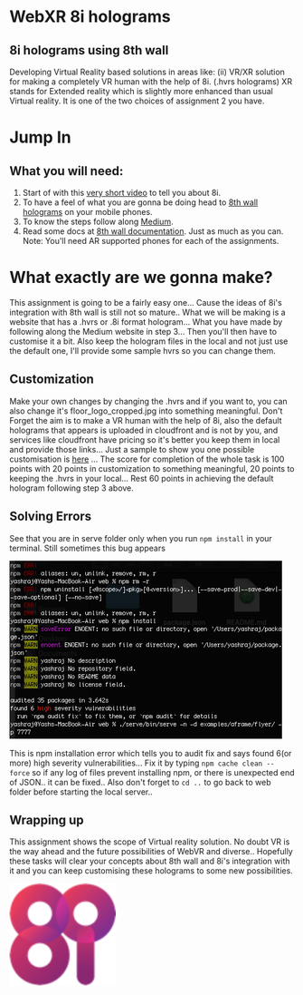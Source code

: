 # WebXR 8i holograms  
## 8i holograms using 8th wall  
Developing Virtual Reality based solutions in areas like:
(ii) VR/XR solution for making a completely VR human with the help of 8i. (.hvrs holograms) XR stands for Extended reality which is slightly more enhanced than usual Virtual reality. It is one of the two choices of assignment 2 you have.  
# Jump In
## What you will need:  
1. Start of with this [very short video](https://youtu.be/aO3TAke7_MI) to tell you about 8i.  
2. To have a feel of what you are gonna be doing head to [8th wall holograms](https://8th.io/mrcs) on your mobile phones.
3. To know the steps follow along [Medium](https://medium.com/8th-wall/human-holograms-can-now-live-on-the-web-with-our-latest-integration-8i-4e16295b06df). 
4. Read some docs at [8th wall documentation](https://www.8thwall.com/docs/web/). Just as much as you can.  
Note: You'll need AR supported phones for each of the assignments.
  
# What exactly are we gonna make?
This assignment is going to be a fairly easy one... Cause the ideas of 8i's integration with 8th wall is still not so mature.. What we will be making is a website that has a .hvrs or .8i format hologram... What you have made by following along the Medium website in step 3...
Then you'll then have to customise it a bit. Also keep the hologram files in the local and not just use the default one, I'll provide some sample hvrs so you can change them.
  
## Customization
Make your own changes by changing the .hvrs and if you want to, you can also change it's floor_logo_cropped.jpg into something meaningful. Don't Forget the aim is to make a VR human with the help of 8i, also the default holograms that appears is uploaded in cloudfront and is not by you, and services like cloudfront have pricing so it's better you keep them in local and provide those links... Just a sample to show you one possible customisation is [here](https://vimeo.com/user115354946/review/417906175/fd32a85c2d) ... 
The score for completion of the whole task is 100 points with 20 points in customization to something meaningful, 20 points to keeping the .hvrs in your local... Rest 60 points in achieving the default hologram following step 3 above.
  
## Solving Errors
See that you are in serve folder only when you run ```npm install``` in your terminal. Still sometimes this bug appears
  
![](bugs.png)
  
This is npm installation error which tells you to audit fix and says found 6(or more) high severity vulnerabilities...
Fix it by typing ```npm cache clean --force``` so if any log of files prevent installing npm, or there is unexpected end of JSON.. it can be fixed.. Also don't forget to ```cd ..``` to go back to web folder before starting the local server..
  
## Wrapping up
This assignment shows the scope of Virtual reality solution. No doubt VR is the way ahead and the future possibilities of WebVR and diverse.. Hopefully these tasks will clear your concepts about 8th wall and 8i's integration with it and you can keep customising these holograms to some new possibilities. 
  
<img src="8ilogo.png" height="180px" width="auto"></img>

